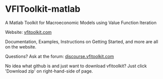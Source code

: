 # VFIToolkit-matlab
A Matlab Toolkit for Macroeconomic Models using Value Function Iteration

Website: [vfitoolkit.com](http://www.vfitoolkit.com)

Documentation, Examples, Instructions on Getting Started, and more are all on the website.

Questions? Ask at the forum: [discourse.vfitoolkit.com](https://discourse.vfitoolkit.com)

No idea what github is and just want to download vfitoolkit? Just click 'Download zip' on right-hand-side of page.
